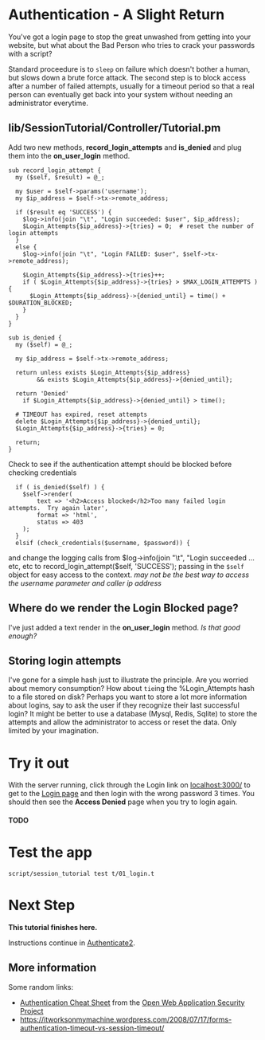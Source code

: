 # Authentication - A Slight Return

You've got a login page to stop the great unwashed from getting into your website,
but what about the Bad Person who tries to crack your passwords with a script?

Standard proceedure is to `sleep` on failure which doesn't bother a human,
but slows down a brute force attack.
The second step is to block access after a number of failed attempts,
usually for a timeout period so that a real person can eventually get back
into your system without needing an administrator everytime.

## lib/SessionTutorial/Controller/Tutorial.pm
Add two new methods, **record_login_attempts** and **is_denied**
and plug them into the **on_user_login** method.

```
sub record_login_attempt {
  my ($self, $result) = @_;

  my $user = $self->params('username');
  my $ip_address = $self->tx->remote_address;

  if ($result eq 'SUCCESS') {
    $log->info(join "\t", "Login succeeded: $user", $ip_address);
    $Login_Attempts{$ip_address}->{tries} = 0;  # reset the number of login attempts
  }
  else {
    $log->info(join "\t", "Login FAILED: $user", $self->tx->remote_address);

    $Login_Attempts{$ip_address}->{tries}++;
    if ( $Login_Attempts{$ip_address}->{tries} > $MAX_LOGIN_ATTEMPTS ) {
      $Login_Attempts{$ip_address}->{denied_until} = time() + $DURATION_BLOCKED;
    }
  }
}

sub is_denied {
  my ($self) = @_;

  my $ip_address = $self->tx->remote_address;

  return unless exists $Login_Attempts{$ip_address}
        && exists $Login_Attempts{$ip_address}->{denied_until};

  return 'Denied'
    if $Login_Attempts{$ip_address}->{denied_until} > time();

  # TIMEOUT has expired, reset attempts
  delete $Login_Attempts{$ip_address}->{denied_until};
  $Login_Attempts{$ip_address}->{tries} = 0;

  return;
}
```
Check to see if the authentication attempt should be blocked before
checking credentials
```
  if ( is_denied($self) ) {
    $self->render(
        text => '<h2>Access blocked</h2>Too many failed login attempts.  Try again later',
        format => 'html',
        status => 403
    );
  }
  elsif (check_credentials($username, $password)) {
```
and change the logging calls from
	$log->info(join "\t", "Login succeeded ... etc, etc
to
	record_login_attempt($self, 'SUCCESS');
passing in the `$self` object for easy access to the context.
_may not be the best way to access the username parameter and caller ip address_


## Where do we render the Login Blocked page?
I've just added a text render in the **on_user_login** method.
_Is that good enough?_

## Storing login attempts

I've gone for a simple hash just to illustrate the principle.
Are you worried about memory consumption?
How about `tie`ing the %Login_Attempts hash to a file stored on disk?
Perhaps you want to store a lot more information about logins,
say to ask the user if they recognize their last successful login?
It might be better to use a database (Mysql, Redis, Sqlite) to store 
the attempts and allow the administrator to access or reset the data.
Only limited by your imagination.

# Try it out
With the server running,
click through the Login link on [localhost:3000/](http://localhost:3000/)
to get to the [Login page](http://localhost:3000/login)
and then login with the wrong password 3 times.
You should then see the **Access Denied** page when you try to login again.

#### TODO ####

# Test the app

```
script/session_tutorial test t/01_login.t
```

# Next Step

**This tutorial finishes here.**

Instructions continue in [Authenticate2](Authenticate2.md).

## More information

Some random links:
* [Authentication Cheat Sheet](https://www.owasp.org/index.php/Authentication_Cheat_Sheet)
from the
[Open Web Application Security Project](https://www.owasp.org/index.php/Main_Page)
* https://itworksonmymachine.wordpress.com/2008/07/17/forms-authentication-timeout-vs-session-timeout/
